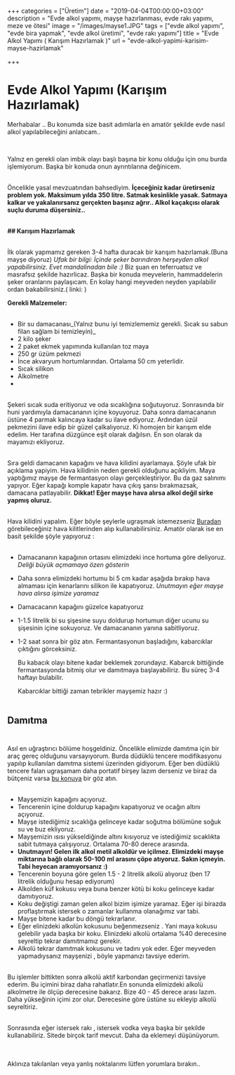 +++
categories = ["Üretim"]
date = "2019-04-04T00:00:00+03:00"
description = "Evde alkol yapımı, mayşe hazırlanması, evde rakı yapımı, meze ve ötesi"
image = "/images/mayse1.JPG"
tags = ["evde alkol yapımı", "evde bira yapmak", "evde alkol üretimi", "evde rakı yapımı"]
title = "Evde Alkol Yapımı ( Karışım Hazırlamak )"
url = "evde-alkol-yapimi-karisim-mayse-hazirlamak"

+++
# Evde Alkol Yapımı (Karışım Hazırlamak)

Merhabalar .. Bu konumda size basit adımlarla en amatör şekilde evde nasıl alkol yapılabileceğini anlatıcam..

<br>

Yalnız en gerekli olan imbik olayı başlı başına bir konu olduğu için onu burda işlemiyorum. Başka bir konuda onun ayrıntılarına değinicem.<br><br>

Öncelikle yasal mevzuatından bahsediyim. **İçeceğiniz kadar üretirseniz problem yok. Maksimum yılda 350 litre. Satmak kesinlikle yasak. Satmaya kalkar ve yakalanırsanız gerçekten başınız ağrır.. Alkol kaçakçısı olarak suçlu duruma düşersiniz..**<br><br>

**_##_ Karışım Hazırlamak**<br><br>

İlk olarak yapmamız gereken 3-4 hafta duracak bir karışım hazırlamak.(Buna mayşe diyoruz) _Ufak bir bilgi: İçinde şeker barındıran herşeyden alkol yapabilirsiniz. Evet mandalinadan bile :)_ Biz şuan en teferruatsız ve masrafsız şekilde hazırlicaz. Başka bir konuda meyvelerin, hammaddelerin şeker oranlarını paylaşıcam. En kolay hangi meyveden neyden yapılabilir ordan bakabilirsiniz.( linki: )<br>

**Gerekli Malzemeler:**<br><br>

* Bir su damacanası_(Yalnız bunu iyi temizlememiz gerekli. Sıcak su sabun filan sağlam bi temizleyin)_
* 2 kilo şeker
* 2 paket ekmek yapımında kullanılan toz maya
* 250 gr üzüm pekmezi
* İnce akvaryum hortumlarından. Ortalama 50 cm yeterlidir.
* Sıcak silikon
* Alkolmetre
* <br><br>

Şekeri sıcak suda eritiyoruz ve oda sıcaklığına soğutuyoruz. Sonrasında bir huni yardımıyla damacananın içine koyuyoruz. Daha sonra damacananın üstüne 4 parmak kalıncaya kadar su ilave ediyoruz. Ardından üzül pekmezini ilave edip bir güzel çalkalıyoruz. Ki homojen bir karışım elde edelim. Her tarafına düzgünce eşit olarak dağılsın. En son olarak da mayamızı ekliyoruz.<br><br>

Sıra geldi damacanın kapağını ve hava kilidini ayarlamaya. Şöyle ufak bir açıklama yapiyim. Hava kilidinin neden gerekli olduğunu açıkliyim. Maya yaptığımız mayşe de fermantasyon olayı gerçekleştiriyor. Bu da gaz salınımı yapıyor. Eğer kapağı komple kapatır hava çıkış şansı bırakmazsak, damacana patlayabilir. **Dikkat! Eğer mayşe hava alırsa alkol değil sirke yapmış oluruz.**<br><br>

Hava kilidini yapalım. Eğer böyle şeylerle ugraşmak istemezseniz [Buradan](https://www.google.com/search?q=hava+kilidi&lr=lang_tr&client=opera&tbs=lr:lang_1tr&source=lnms&tbm=isch&sa=X&ved=0ahUKEwjG7Lf7_bnhAhVNzKQKHfiwBfYQ_AUIDigB&biw=1242&bih=570) görebileceğiniz hava kilitlerinden alıp kullanabilirsiniz. Amatör olarak ise en basit şekilde şöyle yapıyoruz :<br><br>

* Damacananın kapağının ortasını elimizdeki ince hortuma göre deliyoruz. _Deliği büyük açmamaya özen gösterin_
* Daha sonra elimizdeki hortumu bi 5 cm kadar aşağıda bırakıp hava almaması için kenarlarını silikon ile kapatıyoruz. _Unutmayın eğer mayşe hava alırsa işimize yaramaz_
* Damacacanın kapağını güzelce kapatıyoruz
* 1-1.5 litrelik bi su şişesine suyu doldurup hortumun diğer ucunu su şişesinin içine sokuyoruz. Ve damacananın yanına sabitliyoruz.
* 1-2 saat sonra bir göz atın. Fermantasyonun başladığını, kabarcıklar çıktığını görceksiniz.

  Bu kabacık olayı bitene kadar beklemek zorundayız. Kabarcık bittiğinde fermantasyonda bitmiş olur ve damıtmaya başlayabiliriz. Bu süreç 3-4 haftayı bulabilir.

  Kabarcıklar bittiği zaman tebrikler mayşemiz hazır :)<br><br>

## Damıtma<br><br>

Asıl en uğraştırıcı bölüme hoşgeldiniz. Öncelikle elimizde damıtma için bir araç gereç olduğunu varsayıyorum. Burda düdüklü tencere modifikasyonu yapılıp kullanılan damıtma sistemi üzerinden gidiyorum. Eğer ben düdüklü tencere falan ugraşamam daha portatif birşey lazım derseniz ve biraz da bütçeniz varsa [bu konuya](https://evdealkol.com/portatif-dam%C4%B1tma-cihaz%C4%B1/) bir göz atın.<br><br>

* Mayşemizin kapağını açıyoruz.
* Tencerenin içine doldurup kapağını kapatıyoruz ve ocağın altını açıyoruz.
* Mayşe istediğimiz sıcaklığa gelinceye kadar soğutma bölümüne soğuk su ve buz ekliyoruz.
* Mayşemizin ısısı yükseldiğinde altını kısıyoruz ve istediğimiz sıcaklıkta sabit tutmaya çalışıyoruz. Ortalama 70-80 derece arasında.
* **Unutmayın! Gelen ilk alkol metil alkoldür ve içilmez. Elimizdeki mayşe miktarına bağlı olarak 50-100 ml arasını çöpe atıyoruz. Sakın içmeyin. Tabi heyecan aramıyorsanız :)**
* Tencerenin boyuna göre gelen 1.5 - 2 litrelik alkolü alıyoruz (ben 17 litrelik olduğunu hesap ediyorum)
* Alkolden küf kokusu veya buna benzer kötü bi koku gelinceye kadar damıtıyoruz.
* Koku değiştigi zaman gelen alkol bizim işimize yaramaz. Eğer işi birazda proflaştırmak istersek o zamanlar kullanma olanağımız var tabi.
* Mayşe bitene kadar bu döngü tekrarlanır.
* Eğer elinizdeki alkolün kokusunu beğenmezseniz . Yani maya kokusu gelebilir yada başka bir koku. Elinizdeki alkolü ortalama %40 derecesine seyreltip tekrar damıtmamız gerekir.
* Alkolü tekrar damıtmak kokusunu ve tadını yok eder. Eğer meyveden yapmadıysanız mayşenizi , böyle yapmanızı tavsiye ederim.<br><br>

Bu işlemler bittikten sonra alkolü aktif karbondan geçirmenizi tavsiye ederim. Bu içimini biraz daha rahatlatır.En sonunda elimizdeki alkolü alkolmetre ile ölçüp derecesine bakarız. Bize 40 - 45 derece arası lazım. Daha yükseğinin içimi zor olur. Derecesine göre üstüne su ekleyip alkolü seyreltiriz.<br><br>

Sonrasında eğer istersek rakı , istersek vodka veya başka bir şekilde kullanabiliriz. Sitede birçok tarif mevcut. Daha da eklemeyi düşünüyorum.<br><br><br>

Aklınıza takılanları veya yanlış noktalarımı lütfen yorumlara bırakın..